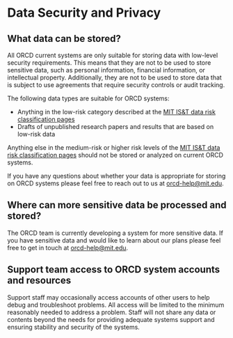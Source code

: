 # Data Security and Privacy

## What data can be stored?

All ORCD current systems are only suitable for storing data with low-level security requirements. This means that they are not to be used to store sensitive data, such as personal information, financial information, or intellectual property. Additionally, they are not to be used to store data that is subject to use agreements that require security controls or audit tracking.

The following data types are suitable for ORCD systems:

- Anything in the low-risk category described at the [MIT IS&T data risk classification pages](https://infoprotect.mit.edu/risk-classifications)
- Drafts of unpublished research papers and results that are based on low-risk data

Anything else in the medium-risk or higher risk levels of the [MIT IS&T data risk classification pages](https://infoprotect.mit.edu/risk-classifications) should not be stored or analyzed on current ORCD systems.

If you have any questions about whether your data is appropriate for storing on ORCD systems please feel free to reach out to us at <orcd-help@mit.edu>. 

## Where can more sensitive data be processed and stored?

The ORCD team is currently developing a system for more sensitive data. If you have sensitive data and would like to learn about our plans please feel free to get in touch at <orcd-help@mit.edu>.

## Support team access to ORCD system accounts and resources

Support staff may occasionally access accounts of other users to help debug and troubleshoot problems. All access will be limited to the minimum reasonably needed to address a problem. Staff will not share any data or contents beyond the needs for providing adequate systems support and ensuring stability and security of the systems. 
